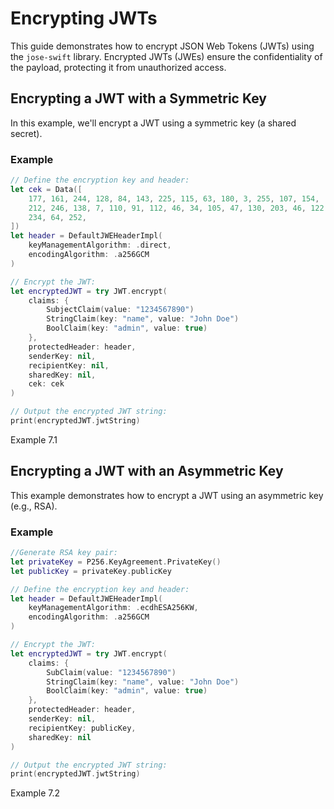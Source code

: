 # Encrypting JWTs

This guide demonstrates how to encrypt JSON Web Tokens (JWTs) using the `jose-swift` library. Encrypted JWTs (JWEs) ensure the confidentiality of the payload, protecting it from unauthorized access.

## Encrypting a JWT with a Symmetric Key

In this example, we'll encrypt a JWT using a symmetric key (a shared secret).

### Example

```swift
// Define the encryption key and header:
let cek = Data([
    177, 161, 244, 128, 84, 143, 225, 115, 63, 180, 3, 255, 107, 154,
    212, 246, 138, 7, 110, 91, 112, 46, 34, 105, 47, 130, 203, 46, 122,
    234, 64, 252,
])
let header = DefaultJWEHeaderImpl(
    keyManagementAlgorithm: .direct,
    encodingAlgorithm: .a256GCM
)

// Encrypt the JWT:
let encryptedJWT = try JWT.encrypt(
    claims: {
        SubjectClaim(value: "1234567890")
        StringClaim(key: "name", value: "John Doe")
        BoolClaim(key: "admin", value: true)
    },
    protectedHeader: header,
    senderKey: nil,
    recipientKey: nil,
    sharedKey: nil,
    cek: cek
)

// Output the encrypted JWT string:
print(encryptedJWT.jwtString)
```
Example 7.1

## Encrypting a JWT with an Asymmetric Key

This example demonstrates how to encrypt a JWT using an asymmetric key (e.g., RSA).

### Example

```swift
//Generate RSA key pair:
let privateKey = P256.KeyAgreement.PrivateKey()
let publicKey = privateKey.publicKey

// Define the encryption key and header:
let header = DefaultJWEHeaderImpl(
    keyManagementAlgorithm: .ecdhESA256KW,
    encodingAlgorithm: .a256GCM
)

// Encrypt the JWT:
let encryptedJWT = try JWT.encrypt(
    claims: {
        SubClaim(value: "1234567890")
        StringClaim(key: "name", value: "John Doe")
        BoolClaim(key: "admin", value: true)
    },
    protectedHeader: header,
    senderKey: nil,
    recipientKey: publicKey,
    sharedKey: nil
)

// Output the encrypted JWT string:
print(encryptedJWT.jwtString)
```
Example 7.2
